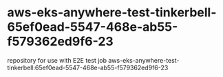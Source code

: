 # aws-eks-anywhere-test-tinkerbell-65ef0ead-5547-468e-ab55-f579362ed9f6-23
repository for use with E2E test job aws-eks-anywhere-test-tinkerbell:65ef0ead-5547-468e-ab55-f579362ed9f6-23
